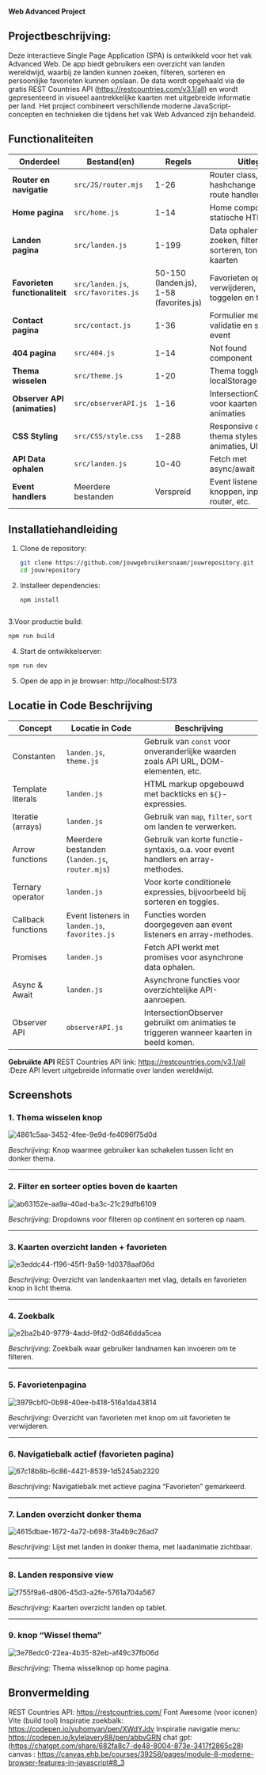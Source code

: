 **Web Advanced Project**

## Projectbeschrijving:

Deze interactieve Single Page Application (SPA) is ontwikkeld voor het vak Advanced Web. De app biedt gebruikers een overzicht van landen wereldwijd, waarbij ze landen kunnen zoeken, filteren, sorteren en persoonlijke favorieten kunnen opslaan. 
De data wordt opgehaald via de gratis REST Countries API (https://restcountries.com/v3.1/all) en wordt gepresenteerd in visueel aantrekkelijke kaarten met uitgebreide informatie per land.
Het project combineert verschillende moderne JavaScript-concepten en technieken die tijdens het vak Web Advanced zijn behandeld.

## Functionaliteiten

| Onderdeel                      | Bestand(en)                         | Regels                                  | Uitleg                                                  |
| ------------------------------ | ----------------------------------- | --------------------------------------- | ------------------------------------------------------- |
| **Router en navigatie**        | `src/JS/router.mjs`                 | 1-26                                    | Router class, hashchange event, route handlers          |
| **Home pagina**                | `src/home.js`                       | 1-14                                    | Home component, statische HTML                          |
| **Landen pagina**              | `src/landen.js`                     | 1-199                                   | Data ophalen, zoeken, filteren, sorteren, tonen kaarten |
| **Favorieten functionaliteit** | `src/landen.js`, `src/favorites.js` | 50-150 (landen.js), 1-58 (favorites.js) | Favorieten opslaan, verwijderen, toggelen en tonen      |
| **Contact pagina**             | `src/contact.js`                    | 1-36                                    | Formulier met validatie en submit event                 |
| **404 pagina**                 | `src/404.js`                        | 1-14                                    | Not found component                                     |
| **Thema wisselen**             | `src/theme.js`                      | 1-20                                    | Thema toggle, localStorage opslaan                      |
| **Observer API (animaties)**   | `src/observerAPI.js`                | 1-16                                    | IntersectionObserver voor kaarten animaties             |
| **CSS Styling**                | `src/CSS/style.css`                 | 1-288                                   | Responsive design, thema styles, animaties, UI styling  |
| **API Data ophalen**           | `src/landen.js`                     | 10-40                                   | Fetch met async/await                                   |
| **Event handlers**             | Meerdere bestanden                  | Verspreid                               | Event listeners voor knoppen, inputs, router, etc.      |

## Installatiehandleiding

1. Clone de repository:  
   ```bash
   git clone https://github.com/jouwgebruikersnaam/jouwrepository.git
   cd jouwrepository
2. Installeer dependencies:
   ```
   npm install
 
3.Voor productie build:
  
   ```bash
npm run build
```
4. Start de ontwikkelserver:

```bash 
npm run dev
```
5. Open de app in je browser:
http://localhost:5173

## Locatie in Code Beschrijving

| Concept          | Locatie in Code                          | Beschrijving                                                       |
|------------------|-----------------------------------------|-------------------------------------------------------------------|
| Constanten       | `landen.js`, `theme.js`                 | Gebruik van `const` voor onveranderlijke waarden zoals API URL, DOM-elementen, etc. |
| Template literals| `landen.js`                            | HTML markup opgebouwd met backticks en `${}`-expressies.          |
| Iteratie (arrays)| `landen.js`                            | Gebruik van `map`, `filter`, `sort` om landen te verwerken.       |
| Arrow functions  | Meerdere bestanden (`landen.js`, `router.mjs`) | Gebruik van korte functie-syntaxis, o.a. voor event handlers en array-methodes. |
| Ternary operator | `landen.js`                            | Voor korte conditionele expressies, bijvoorbeeld bij sorteren en toggles. |
| Callback functions| Event listeners in `landen.js`, `favorites.js` | Functies worden doorgegeven aan event listeners en array-methodes. |
| Promises         | `landen.js`                            | Fetch API werkt met promises voor asynchrone data ophalen.       |
| Async & Await    | `landen.js`                            | Asynchrone functies voor overzichtelijke API-aanroepen.          |
| Observer API     | `observerAPI.js`                      | IntersectionObserver gebruikt om animaties te triggeren wanneer kaarten in beeld komen. |



**Gebruikte API**
REST Countries API
  link: https://restcountries.com/v3.1/all   :Deze API levert uitgebreide informatie over landen wereldwijd.
## Screenshots

### 1. Thema wisselen knop  
![4861c5aa-3452-4fee-9e9d-fe4096f75d0d](https://github.com/user-attachments/assets/b426905b-4894-43da-8565-253567ce6a60)
 
*Beschrijving:* Knop waarmee gebruiker kan schakelen tussen licht en donker thema.

---

### 2. Filter en sorteer opties boven de kaarten  
![ab63152e-aa9a-40ad-ba3c-21c29dfb6109](https://github.com/user-attachments/assets/8312409b-4459-410d-bb9a-a69f50d5c9e2)

*Beschrijving:* Dropdowns voor filteren op continent en sorteren op naam.

---

### 3. Kaarten overzicht landen + favorieten
![e3eddc44-f196-45f1-9a59-1d0378aaf06d](https://github.com/user-attachments/assets/21f42ea7-28a0-402c-974c-e60d4ce0dcdf)

*Beschrijving:* Overzicht van landenkaarten met vlag, details en favorieten knop in licht thema.

---

### 4. Zoekbalk  
![e2ba2b40-9779-4add-9fd2-0d846dda5cea](https://github.com/user-attachments/assets/d8b12097-975c-431e-8b28-1348c84c3924)

*Beschrijving:* Zoekbalk waar gebruiker landnamen kan invoeren om te filteren.

---

### 5. Favorietenpagina  
![3979cbf0-0b98-40ee-b418-516a1da43814](https://github.com/user-attachments/assets/a760254d-2598-4cf5-a4e9-930ba0277a3a)

*Beschrijving:* Overzicht van favorieten met knop om uit favorieten te verwijderen.

---

### 6. Navigatiebalk actief (favorieten pagina)
![67c18b8b-6c86-4421-8539-1d5245ab2320](https://github.com/user-attachments/assets/b7d4e2ad-90f5-4885-add4-869729016f95)

*Beschrijving:* Navigatiebalk met actieve pagina “Favorieten” gemarkeerd.

---

### 7. Landen overzicht donker thema 
![4615dbae-1672-4a72-b698-3fa4b9c26ad7](https://github.com/user-attachments/assets/a8bea6d5-e25a-4b4c-9782-e61d0e7f3139)

*Beschrijving:* Lijst met landen in donker thema, met laadanimatie zichtbaar.

---

### 8. Landen responsive view  
![f755f9a6-d806-45d3-a2fe-5761a704a567](https://github.com/user-attachments/assets/d2a1de59-1ae0-4d16-851f-f7c0f3b0f0e3)

*Beschrijving:* Kaarten overzicht landen op tablet.

---


### 9. knop “Wissel thema”  
![3e78edc0-22ea-4b35-82eb-af49c37fb06d](https://github.com/user-attachments/assets/6ed86dc5-ac5a-49cb-9632-1a36fc17be2f)

*Beschrijving:* Thema wisselknop op home pagina.



## Bronvermelding
REST Countries API: https://restcountries.com/
Font Awesome (voor iconen)
Vite (build tool)
Inspiratie zoekbalk: https://codepen.io/yuhomyan/pen/XWdYJdv
Inspiratie navigatie menu: https://codepen.io/kylelavery88/pen/abbvGRN
chat gpt:(https://chatgpt.com/share/682fa8c7-de48-8004-873e-3417f2865c28)
canvas : https://canvas.ehb.be/courses/39258/pages/module-8-moderne-browser-features-in-javascript#8_3
